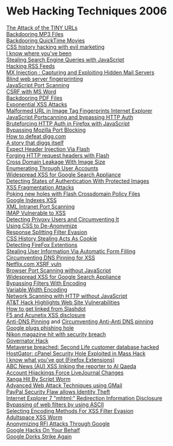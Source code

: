 # Web Hacking Techniques 2006

[The Attack of the TINY URLs](https://www.gnucitizen.org/blog/the-attack-of-the-tiny-urls/)\
[Backdooring MP3 Files](https://www.gnucitizen.org/blog/backdooring-mp3-files/)\
[Backdooring QuickTime Movies](https://www.gnucitizen.org/blog/backdooring-quicktime-movies/)\
[CSS history hacking with evil marketing](http://www.cgisecurity.com/2006/10/02)\
[I know where you've been](https://jeremiahgrossman.blogspot.com/2006/08/i-know-where-youve-been.html)\
[Stealing Search Engine Queries with JavaScript](http://www.spidynamics.com/spilabs/education/articles/JS-search.html)\
[Hacking RSS Feeds](http://www.cgisecurity.com/papers/HackingFeeds.pdf)\
[MX Injection : Capturing and Exploiting Hidden Mail Servers](http://www.webappsec.org/projects/articles/121106.shtml)\
[Blind web server fingerprinting](https://www.whitehatsec.com/home/resources/presentations/files/javascript_malware.pdf)\
[JavaScript Port Scanning](https://www.whitehatsec.com/home/resources/presentations/files/javascript_malware.pdf)\
[CSRF with MS Word](http://michaeldaw.org/md-hacks/csrf-with-msword/)\
[Backdooring PDF Files](http://michaeldaw.org/md-hacks/backdooring-pdf-files/)\
[Exponential XSS Attacks](http://ha.ckers.org/blog/20061211/exponential-xss-attacks/)\
[Malformed URL in Image Tag Fingerprints Internet Explorer](http://ha.ckers.org/blog/20061206/malformed-url-in-image-tag-fingerprints-internet-explorer/)\
[JavaScript Portscanning and bypassing HTTP Auth](http://blog.php-security.org/archives/54-JavaScriptHTML-Portscanning-and-HTTP-Auth.html)\
[Bruteforcing HTTP Auth in Firefox with JavaScript](http://blog.php-security.org/archives/56-Bruteforcing-HTTP-Auth-in-Firefox-with-JavaScript.html)\
[Bypassing Mozilla Port Blocking](https://jeremiahgrossman.blogspot.com/2006/11/bypassing-mozilla-port-blocking.html)\
[How to defeat digg.com](https://4diggers.blogspot.com/)\
[A story that diggs itself](http://ha.ckers.org/blog/20060615/a-story-that-diggs-itself/)\
[Expect Header Injection Via Flash](http://ha.ckers.org/blog/20060731/expect-header-injection-via-flash/)\
[Forging HTTP request headers with Flash](http://www.securityfocus.com/archive/1/441014/30/0/threaded)\
[Cross Domain Leakage With Image Size](http://ha.ckers.org/blog/20060728/cross-domain-leakage-with-image-size/)\
[Enumerating Through User Accounts](http://ha.ckers.org/blog/20061118/enumerating-through-user-accounts/)\
[Widespread XSS for Google Search Appliance](http://sla.ckers.org/forum/read.php?3,3109)\
[Detecting States of Authentication With Protected Images](http://ha.ckers.org/blog/20061108/detecting-states-of-authentication-with-protected-images/)\
[XSS Fragmentation Attacks](http://sla.ckers.org/forum/read.php?13,2033)\
[Poking new holes with Flash Crossdomain Policy Files](http://www.hardened-php.net/library/poking_new_holes_with_flash_crossdomain_policy_files.html)\
[Google Indexes XSS](http://ha.ckers.org/blog/20060928/google-indexes-xss/)\
[XML Intranet Port Scanning](http://www.sift.com.au/36/172/xml-port-scanning-bypassing-restrictive-perimeter-firewalls.htm)\
[IMAP Vulnerable to XSS](http://www.ngssoftware.com/research/papers/InterProtocolCommunication.pdf)\
[Detecting Privoxy Users and Circumventing It](http://ha.ckers.org/blog/20060911/detecting-privoxy-users-and-circumventing-it/)\
[Using CSS to De-Anonymize](http://ha.ckers.org/blog/20060911/using-css-to-de-anonymize/)\
[Response Splitting Filter Evasion](http://ha.ckers.org/blog/20060827/response-splitting-filter-evasion/)\
[CSS History Stealing Acts As Cookie](http://ha.ckers.org/blog/20060823/css-history-stealing-acts-as-cookie/)\
[Detecting FireFox Extentions](http://ha.ckers.org/blog/20060823/detecting-firefox-extentions/)\
[Stealing User Information Via Automatic Form Filling](http://ha.ckers.org/blog/20060821/stealing-user-information-via-automatic-form-filling/)\
[Circumventing DNS Pinning for XSS](http://ha.ckers.org/blog/20060815/circumventing-dns-pinning-for-xss/)\
[Netflix.com XSRF vuln](http://www.webappsec.org/lists/websecurity/archive/2006-10/msg00063.html)\
[Browser Port Scanning without JavaScript](https://jeremiahgrossman.blogspot.com/2006/11/browser-port-scanning-without.html)\
[Widespread XSS for Google Search Appliance](http://sla.ckers.org/forum/read.php?3,3109,3124)\
[Bypassing Filters With Encoding](http://sla.ckers.org/forum/read.php?2,3153,3153)\
[Variable Width Encoding](http://ha.ckers.org/blog/20060817/variable-width-encoding/)\
[Network Scanning with HTTP without JavaScript](http://ilia.ws/archives/145-Network-Scanning-with-HTTP-without-JavaScript.html)\
[AT&T Hack Highlights Web Site Vulnerabilities](http://www.informationweek.com/news/showArticle.jhtml?articleID=192500500&subSection=Breaking+News)\
[How to get linked from Slashdot](https://jeremiahgrossman.blogspot.com/2006/09/how-to-get-linked-from-slashdot.html)\
[F5 and Acunetix XSS disclosure](http://www.darkreading.com/document.asp?doc_id=104313&f_src=darkreading_section_296)\
[Anti-DNS Pinning](http://shampoo.antville.org/stories/1451301/) and [Circumventing Anti-Anti DNS pinning](http://ha.ckers.org/blog/20060908/dns-pinning-just-got-worse/)\
[Google plugs phishing hole](https://blogs.securiteam.com/index.php/archives/604)\
[Nikon magazine hit with security breach](http://news.com.com/Nikon+magazine+hit+with+security+breach/2100-1029_3-6116105.html?part=rss&amp;tag=6116105&subj=news)\
[Governator Hack](https://www.techdirt.com/articles/20060911/193625.shtml)\
[Metaverse breached: Second Life customer database hacked](http://www.techcrunch.com/2006/09/08/metaverse-breached-second-life-customer-database-hacked/)\
[HostGator: cPanel Security Hole Exploited in Mass Hack](http://news.netcraft.com/archives/2006/09/23/hostgator_cpanel_security_hole_exploited_in_mass_hack.html)\
[I know what you've got (Firefox Extensions)](https://jeremiahgrossman.blogspot.com/2006/08/i-know-what-youve-got-firefox.html)\
[ABC News (AU) XSS linking the reporter to Al Qaeda](https://jeremiahgrossman.blogspot.com/2006/01/my-tv-interview-with-abc-news-au.html)\
[Account Hijackings Force LiveJournal Changes](http://blog.washingtonpost.com/securityfix/2006/01/account_hijackings_force_livej.html)\
[Xanga Hit By Script Worm](https://blogs.securiteam.com/index.php/archives/166)\
[Advanced Web Attack Techniques using GMail](http://beta.blogger.com/Advanced%20Web%20Attack%20Techniques%20using%20GMail)\
[PayPal Security Flaw allows Identity Theft](http://news.netcraft.com/archives/2006/06/16/paypal_security_flaw_allows_identity_theft.html)\
[Internet Explorer 7 "mhtml:" Redirection Information Disclosure](https://secunia.com/advisories/22477/)\
[Bypassing of web filters by using ASCII](http://www.securityfocus.com/archive/1/437948/30/0/threaded)\
[Selecting Encoding Methods For XSS Filter Evasion](http://ha.ckers.org/blog/20061103/selecting-encoding-methods-for-xss-filter-evasion/)\
[Adultspace XSS Worm](http://ha.ckers.org/blog/20061214/adultspace-xss-worm/)\
[Anonymizing RFI Attacks Through Google](https://blogs.securiteam.com/index.php/archives/746)\
[Google Hacks On Your Behalf](http://ha.ckers.org/blog/20061123/google-hacks-on-your-behalf/)\
[Google Dorks Strike Again](http://ha.ckers.org/blog/20061005/google-dorks-strike-again/)

